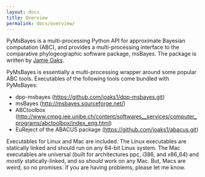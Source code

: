 ```yaml
---
layout: docs
title: Overview
permalink: docs/overview/
---
```


PyMsBayes is a multi-processing Python API for approximate Bayesian computation
(ABC), and provides a multi-processing interface to the comparative
phylogeographic software package, msBayes. The package is written by [Jamie
Oaks](http://www.phyletica.com).

PyMsBayes is essentially a multi-processing wrapper around some popular ABC
tools. Executables of the following tools come bundled with PyMsBayes:

 *  dpp-msbayes (<https://github.com/joaks1/dpp-msbayes.git>)
 *  msBayes (<http://msbayes.sourceforge.net/>)
 *  ABCtoolbox (<http://www.cmpg.iee.unibe.ch/content/softwares__services/computer_programs/abctoolbox/index_eng.html>)
 *  EuReject of the ABACUS package (<https://github.com/joaks1/abacus.git>)

Executables for Linux and Mac are included. The Linux executables are
statically linked and should run on any 64-bit Linux system. The Mac
executables are universal (built for architectures ppc, i386, and x86_64) and
*mostly* statically-linked, and so *should* work on any Mac. But, Macs are
weird, so no promises. If you are having problems, please let me know.


